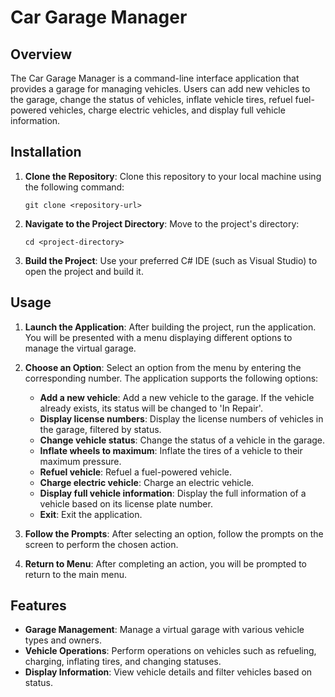 # Car Garage Manager


## Overview

The Car Garage Manager is a command-line interface application that provides a garage for managing vehicles. Users can add new vehicles to the garage, change the status of vehicles, inflate vehicle tires, refuel fuel-powered vehicles, charge electric vehicles, and display full vehicle information.

## Installation

1. **Clone the Repository**: Clone this repository to your local machine using the following command:

    ```shell
    git clone <repository-url>
    ```

2. **Navigate to the Project Directory**: Move to the project's directory:

    ```shell
    cd <project-directory>
    ```

3. **Build the Project**: Use your preferred C# IDE (such as Visual Studio) to open the project and build it.

## Usage

1. **Launch the Application**: After building the project, run the application. You will be presented with a menu displaying different options to manage the virtual garage.

2. **Choose an Option**: Select an option from the menu by entering the corresponding number. The application supports the following options:
    - **Add a new vehicle**: Add a new vehicle to the garage. If the vehicle already exists, its status will be changed to 'In Repair'.
    - **Display license numbers**: Display the license numbers of vehicles in the garage, filtered by status.
    - **Change vehicle status**: Change the status of a vehicle in the garage.
    - **Inflate wheels to maximum**: Inflate the tires of a vehicle to their maximum pressure.
    - **Refuel vehicle**: Refuel a fuel-powered vehicle.
    - **Charge electric vehicle**: Charge an electric vehicle.
    - **Display full vehicle information**: Display the full information of a vehicle based on its license plate number.
    - **Exit**: Exit the application.

3. **Follow the Prompts**: After selecting an option, follow the prompts on the screen to perform the chosen action.

4. **Return to Menu**: After completing an action, you will be prompted to return to the main menu.

## Features

- **Garage Management**: Manage a virtual garage with various vehicle types and owners.
- **Vehicle Operations**: Perform operations on vehicles such as refueling, charging, inflating tires, and changing statuses.
- **Display Information**: View vehicle details and filter vehicles based on status.

